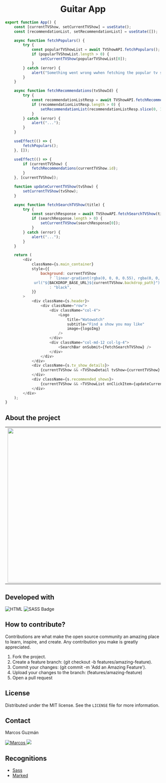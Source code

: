 <h1 align="center">Guitar App</h1>



```javascript
export function App() {
    const [currentTVShow, setCurrentTVShow] = useState();
    const [recommendationList, setRecommendationList] = useState([]);

    async function fetchPopulars() {
        try {
            const popularTVShowList = await TVShowAPI.fetchPopulars();
            if (popularTVShowList.length > 0) {
                setCurrentTVShow(popularTVShowList[0]);
            }
        } catch (error) {
            alert("Something went wrong wwhen fetching the popular tv shows");
        }
    }

    async function fetchRecommendations(tvShowId) {
        try {
            const recommendationListResp = await TVShowAPI.fetchRecommendations(tvShowId);
            if (recommendationListResp.length > 0) {
                setRecommendationList(recommendationListResp.slice(0, 10));
            }
        } catch (error) {
            alert("...");
        }
    }

    useEffect(() => {
        fetchPopulars();
    }, []);

    useEffect(() => {
        if (currentTVShow) {
            fetchRecommendations(currentTVShow.id);
        }
    }, [currentTVShow]);

    function updateCurrentTVShow(tvShow) {
        setCurrentTVShow(tvShow);
    }

    async function fetchSearchTVShow(title) {
        try {
            const searchResponse = await TVShowAPI.fetchSearchTVShow(title);
            if (searchResponse.length > 0) {
                setCurrentTVShow(searchResponse[0]);
            }
        } catch (error) {
            alert("...");
        }
    }

    return (
        <div
            className={s.main_container}
            style={{
                background: currentTVShow
                    ? `linear-gradient(rgba(0, 0, 0, 0.55), rgba(0, 0, 0, 0.55)),
             url("${BACKDROP_BASE_URL}${currentTVShow.backdrop_path}") no-repeat center / cover`
                    : "black",
            }}
        >
            <div className={s.header}>
                <div className="row">
                    <div className="col-4">
                        <Logo
                            title="Watowatch"
                            subtitle="Find a show you may like"
                            image={logoImg}
                        />
                    </div>
                    <div className="col-md-12 col-lg-4">
                        <SearchBar onSubmit={fetchSearchTVShow} />
                    </div>
                </div>
            </div>
            <div className={s.tv_show_details}>
                {currentTVShow && <TVShowDetail tvShow={currentTVShow} />}
            </div>
            <div className={s.recommended_shows}>
                {currentTVShow && <TVShowList onClickItem={updateCurrentTVShow} tvShowList={recommendationList} />}
            </div>
        </div>
    );
}
```

## About the project

<table width="100%">
    <tbody width="100%">
        <tr>
            <td rowspan=5 align="rigth">
                <img src="https://github.com/marcosguz/tv-show-adviser/assets/75583218/cff6a44b-739e-42a3-a199-7ba8bdddbe0f" width="500px">
            </td>
        </tr>
        <tr>
            <td align="justify">This web application is developed for educational purposes to implement code preprocessor. It is quite simple to use: you just have to choose the guitar you like and its information will be displayed.</td>
        </tr>
        <tr>
            <td align="justify">
				<a href="https://guitar-app-store.netlify.app">Guitar App</a>
			</td>
        </tr>
    </tbody>
</table>

## Developed with
![HTML](https://img.shields.io/badge/HTML5-E34F26?style=for-the-badge&logo=html5&logoColor=white)
![SASS Badge](https://img.shields.io/badge/Sass-CC6699?style=for-the-badge&logo=sass&logoColor=white)

## How to contribute?
Contributions are what make the open source community an amazing place to learn, inspire, and create. Any contribution you make is greatly appreciated.

1. Fork the project.
2. Create a feature branch: (git checkout -b features/amazing-feature).
3. Commit your changes: (git commit -m 'Add an Amazing Feature').
4. Upload your changes to the branch: (features/amazing-feature)
5. Open a pull request

## License
Distributed under the MIT license. See the `LICENSE` file for more information.

## Contact
Marcos Guzmán

<a href="https://www.linkedin.com/in/marcos-guzman-nazareno" target="blank">
      <img src="https://img.shields.io/badge/LinkedIn-0077B5?style=for-the-badge&logo=linkedin&logoColor=white" alt="Marcos"/>
</a>
<a href="https://twitter.com/marccosgz" target="blank">
      <img src="https://img.shields.io/badge/Twitter-1DA1F2?style=for-the-badge&logo=twitter&logoColor=white" />
</a>

## Recognitions
- [Sass](https://github.com/sass/sass)
- [Marked](https://marked.js.org/)
